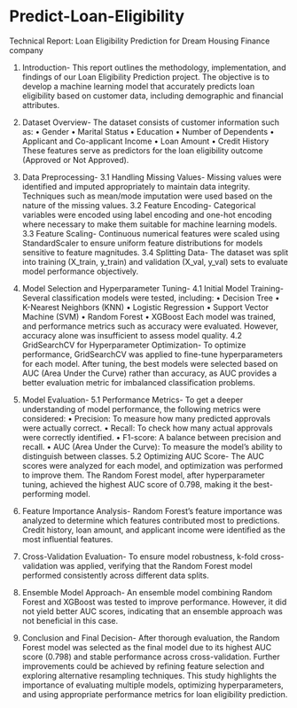 # Predict-Loan-Eligibility

Technical Report: Loan Eligibility Prediction for Dream Housing Finance company

1. Introduction-
This report outlines the methodology, implementation, and findings of our Loan Eligibility Prediction project. The objective is to develop a machine learning model that accurately predicts loan eligibility based on customer data, including demographic and financial attributes.

2. Dataset Overview-
The dataset consists of customer information such as:
•	Gender
•	Marital Status
•	Education
•	Number of Dependents
•	Applicant and Co-applicant Income
•	Loan Amount
•	Credit History
These features serve as predictors for the loan eligibility outcome (Approved or Not Approved).

3. Data Preprocessing-
3.1 Handling Missing Values-
Missing values were identified and imputed appropriately to maintain data integrity. Techniques such as mean/mode imputation were used based on the nature of the missing values.
3.2 Feature Encoding-
Categorical variables were encoded using label encoding and one-hot encoding where necessary to make them suitable for machine learning models.
3.3 Feature Scaling-
Continuous numerical features were scaled using StandardScaler to ensure uniform feature distributions for models sensitive to feature magnitudes.
3.4 Splitting Data-
The dataset was split into training (X_train, y_train) and validation (X_val, y_val) sets to evaluate model performance objectively.

4. Model Selection and Hyperparameter Tuning-
4.1 Initial Model Training-
Several classification models were tested, including:
•	Decision Tree
•	K-Nearest Neighbors (KNN)
•	Logistic Regression
•	Support Vector Machine (SVM)
•	Random Forest
•	XGBoost
Each model was trained, and performance metrics such as accuracy were evaluated. However, accuracy alone was insufficient to assess model quality.
4.2 GridSearchCV for Hyperparameter Optimization-
To optimize performance, GridSearchCV was applied to fine-tune hyperparameters for each model. After tuning, the best models were selected based on AUC (Area Under the Curve) rather than accuracy, as AUC provides a better evaluation metric for imbalanced classification problems.

5. Model Evaluation-
5.1 Performance Metrics-
To get a deeper understanding of model performance, the following metrics were considered:
•	Precision: To measure how many predicted approvals were actually correct.
•	Recall: To check how many actual approvals were correctly identified.
•	F1-score: A balance between precision and recall.
•	AUC (Area Under the Curve): To measure the model’s ability to distinguish between classes.
5.2 Optimizing AUC Score-
The AUC scores were analyzed for each model, and optimization was performed to improve them. The Random Forest model, after hyperparameter tuning, achieved the highest AUC score of 0.798, making it the best-performing model.

6. Feature Importance Analysis-
Random Forest’s feature importance was analyzed to determine which features contributed most to predictions. Credit history, loan amount, and applicant income were identified as the most influential features.

7. Cross-Validation Evaluation-
To ensure model robustness, k-fold cross-validation was applied, verifying that the Random Forest model performed consistently across different data splits.

8. Ensemble Model Approach-
An ensemble model combining Random Forest and XGBoost was tested to improve performance. However, it did not yield better AUC scores, indicating that an ensemble approach was not beneficial in this case.

9. Conclusion and Final Decision-
After thorough evaluation, the Random Forest model was selected as the final model due to its highest AUC score (0.798) and stable performance across cross-validation. Further improvements could be achieved by refining feature selection and exploring alternative resampling techniques.
This study highlights the importance of evaluating multiple models, optimizing hyperparameters, and using appropriate performance metrics for loan eligibility prediction.

